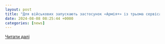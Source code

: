 ```yaml
---
layout: post
title: "Для військових запускають застосунок «Армія+» із трьома сервісами: що там буде — Finance.ua"
date: 2024-08-08 08:25:44 +0000
categories: [news]
---
```


[Читати далі](https://news.finance.ua/ua/dlya-viys-kovyh-zapuskayut-zastosunok-armiya-iz-tr-oma-servisamy-shho-tam-bude)

